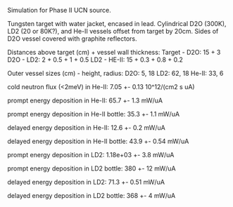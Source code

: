 Simulation for Phase II UCN source.

Tungsten target with water jacket, encased in lead.
Cylindrical D2O (300K), LD2 (20 or 80K?), and He-II vessels offset from target by 20cm.
Sides of D2O vessel covered with graphite reflectors.

Distances above target (cm) + vessel wall thickness:
Target - D2O: 15 + 3
D2O - LD2: 2 + 0.5 + 1 + 0.5
LD2 - HE-II: 15 + 0.3 + 0.8 + 0.2

Outer vessel sizes (cm) - height, radius:
D2O: 5, 18
LD2: 62, 18
He-II: 33, 6

cold neutron flux (<2meV) in He-II:
7.05 +- 0.13 10^12/(cm2 s uA)

prompt energy deposition in He-II:
65.7 +- 1.3 mW/uA

prompt energy deposition in He-II bottle:
35.3 +- 1.1 mW/uA

delayed energy deposition in He-II:
12.6 +- 0.2 mW/uA

delayed energy deposition in He-II bottle:
43.9 +- 0.54 mW/uA

prompt energy deposition in LD2:
1.18e+03 +- 3.8 mW/uA

prompt energy deposition in LD2 bottle:
380 +- 12 mW/uA

delayed energy deposition in LD2:
71.3 +- 0.51 mW/uA

delayed energy deposition in LD2 bottle:
368 +- 4 mW/uA

